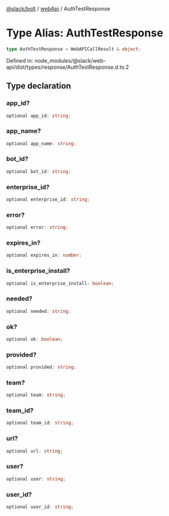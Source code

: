 [@slack/bolt](../../../../index.md) / [webApi](../index.md) / AuthTestResponse

# Type Alias: AuthTestResponse

```ts
type AuthTestResponse = WebAPICallResult & object;
```

Defined in: node\_modules/@slack/web-api/dist/types/response/AuthTestResponse.d.ts:2

## Type declaration

### app\_id?

```ts
optional app_id: string;
```

### app\_name?

```ts
optional app_name: string;
```

### bot\_id?

```ts
optional bot_id: string;
```

### enterprise\_id?

```ts
optional enterprise_id: string;
```

### error?

```ts
optional error: string;
```

### expires\_in?

```ts
optional expires_in: number;
```

### is\_enterprise\_install?

```ts
optional is_enterprise_install: boolean;
```

### needed?

```ts
optional needed: string;
```

### ok?

```ts
optional ok: boolean;
```

### provided?

```ts
optional provided: string;
```

### team?

```ts
optional team: string;
```

### team\_id?

```ts
optional team_id: string;
```

### url?

```ts
optional url: string;
```

### user?

```ts
optional user: string;
```

### user\_id?

```ts
optional user_id: string;
```
